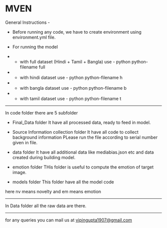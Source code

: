 # MVEN

General Instructions -

* Before running any code, we have to create environment using environment.yml file.

* For running the model 
* * with full dataset (Hindi + Tamil + Bangla) use - python python-filename full
* * with hindi dataset use - python python-filename h
* * with bangla dataset use - python python-filename b
* * with tamil dataset use - python python-filename t

------------------------------------------------------------------------

In code folder there are 5 subfolder 

* Final_Data folder 
It have all processed data, ready to feed in model.

* Source Information collection folder
It have all code to collect background information
PLease run the file according to serial number given in file.

* data folder
It have all additional data like mediabias.json etc and data created during building model.

* emotion folder
THis folder is useful to compute the emotion of target image.

* models folder
This folder have all the model code

here nv means novelty
and em means emotion

----------------------------------------------------------------------

In Data folder all the raw data are there.

----------------------------------------------------------------------

for any queries you can mail us at vipingupta1907@gmail.com



